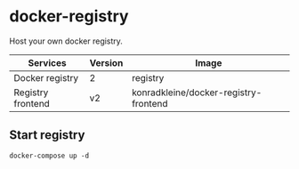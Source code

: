 # docker-registry
Host your own docker registry.

|Services           |Version    |Image                                  |
|-------------------|-----------|---------------------------------------|
|Docker registry    |2          |registry                               |
|Registry frontend  |v2         |konradkleine/docker-registry-frontend  |

## Start registry
```
docker-compose up -d
```